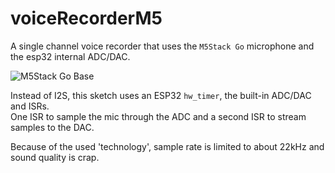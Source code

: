 # voiceRecorderM5
A single channel voice recorder that uses the `M5Stack Go` microphone and the esp32 internal ADC/DAC.

![M5Stack Go Base](https://docs.m5stack.com/assets/img/product_pics/base/m5go_base_04.webp)

Instead of I2S, this sketch uses an ESP32 `hw_timer`, the built-in ADC/DAC and ISRs.<br>
One ISR to sample the mic through the ADC and a second ISR to stream samples to the DAC.

Because of the used 'technology', sample rate is limited to about 22kHz and sound quality is crap.
